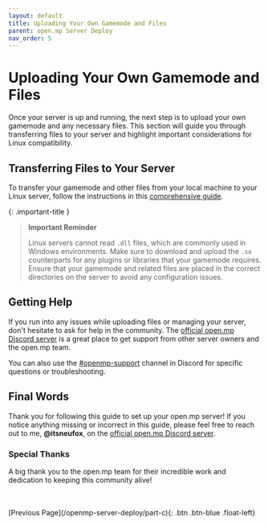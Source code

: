 ```yaml
---
layout: default
title: Uploading Your Own Gamemode and Files
parent: open.mp Server Deploy
nav_order: 5
---
```


# Uploading Your Own Gamemode and Files

Once your server is up and running, the next step is to upload your own gamemode and any necessary files. This section will guide you through transferring files to your server and highlight important considerations for Linux compatibility.

## Transferring Files to Your Server 

To transfer your gamemode and other files from your local machine to your Linux server, follow the instructions in this [comprehensive guide](https://github.com/adib-yg/openmp-server-installation).

{: .important-title }
> **Important Reminder**
>
> Linux servers cannot read `.dll` files, which are commonly used in Windows environments. Make sure to download and upload the `.so` counterparts for any plugins or libraries that your gamemode requires.
> Ensure that your gamemode and related files are placed in the correct directories on the server to avoid any configuration issues.

## Getting Help

If you run into any issues while uploading files or managing your server, don't hesitate to ask for help in the community. The [official open.mp Discord server](https://discord.gg/samp) is a great place to get support from other server owners and the open.mp team.

You can also use the [#openmp-support](https://discord.com/channels/231799104731217931/966398440051445790) channel in Discord for specific questions or troubleshooting.

## Final Words 

Thank you for following this guide to set up your open.mp server! If you notice anything missing or incorrect in this guide, please feel free to reach out to me, **@itsneufox**, on the [official open.mp Discord server](https://discord.gg/samp).

### Special Thanks

A big thank you to the open.mp team for their incredible work and dedication to keeping this community alive!

<br>
<br>
[Previous Page](/openmp-server-deploy/part-c){: .btn .btn-blue .float-left}
<br>
<br>